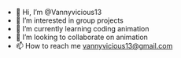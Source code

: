 - 👋 Hi, I’m @Vannyvicious13
- 👀 I’m interested in group projects 
- 🌱 I’m currently learning coding animation
- 💞️ I’m looking to collaborate on animation 
- 📫 How to reach me vannyvicious13@gmail.com

<!---
Vannyvicious13/Vannyvicious13 is a ✨ special ✨ repository because its `README.md` (this file) appears on your GitHub profile.
You can click the Preview link to take a look at your changes.
--->
